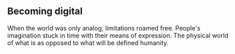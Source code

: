## Becoming digital

When the world was only analog, limitations roamed free.
People's imagination stuck in time with their means of expression.
The physical world of what is as opposed to what will be defined humanity.